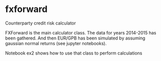 # fxforward
Counterparty credit risk calculator

FXForward is the main calculator class. The data for years 2014-2015 has been gathered. And then EUR/GPB has been simulated by assuming gaussian normal returns (see jupyter notebooks). 

Notebook ex2 shows how to use that class to perform calculations
